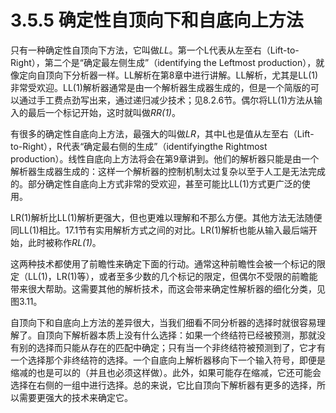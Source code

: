 # 3.5.5 确定性自顶向下和自底向上方法

只有一种确定性自顶向下方法，它叫做*LL*。第一个L代表从左至右（Lift-to-Right），第二个是“确定最左侧生成”（identifying the Leftmost production），就像定向自顶向下分析器一样。LL解析在第8章中进行讲解。LL解析，尤其是LL(1)非常受欢迎。LL(1)解析器通常是由一个解析器生成器生成的，但是一个简版的可以通过手工费点劲写出来，通过递归减少技术；见8.2.6节。偶尔将LL(1)方法从输入的最后一个标记开始，这时就叫做*RR(1)*。

有很多的确定性自底向上方法，最强大的叫做*LR*，其中L也是值从左至右（Lift-to-Right），R代表“确定最右侧的生成”（identifyingthe Rightmost production）。线性自底向上方法将会在第9章讲到。他们的解析器只能是由一个解析器生成器生成的：这样一个解析器的控制机制太过复杂以至于人工是无法完成的。部分确定性自底向上方式非常的受欢迎，甚至可能比LL(1)方式更广泛的使用。

LR(1)解析比LL(1)解析更强大，但也更难以理解和不那么方便。其他方法无法随便同LL(1)相比。17.1节有实用解析方式之间的对比。LR(1)解析也能从输入最后端开始，此时被称作*RL(1)*。

这两种技术都使用了前瞻性来确定下面的行动。通常这种前瞻性会被一个标记的限定（LL(1)，LR(1)等），或者至多少数的几个标记的限定，但偶尔不受限的前瞻能带来很大帮助。这需要其他的解析技术，而这会带来确定性解析器的细化分类，见图3.11。

自顶向下和自底向上方法的差异很大，当我们细看不同分析器的选择时就很容易理解了。自顶向下解析器本质上没有什么选择：如果一个终结符已经被预测，那就没有别的选择而只能从存在的匹配中确定；只有当一个非终结符被预测到了，它才有一个选择那个非终结符的选择。一个自底向上解析器移向下一个输入符号，即便是缩减的也是可以的（并且也必须这样做）。此外，如果可能存在缩减，它还可能会选择在右侧的一组中进行选择。总的来说，它比自顶向下解析器有更多的选择，所以需要更强大的技术来确定它。

